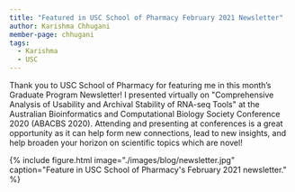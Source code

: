 ```yaml
---
title: "Featured in USC School of Pharmacy February 2021 Newsletter"
author: Karishma Chhugani
member-page: chhugani
tags:
  - Karishma
  - USC
---
```


Thank you to USC School of Pharmacy for featuring me in this month’s Graduate Program Newsletter! I presented virtually on "Comprehensive Analysis of Usability and Archival Stability of RNA-seq Tools" at the Australian Bioinformatics and Computational Biology Society Conference 2020 (ABACBS 2020). Attending and presenting at conferences is a great opportunity as it can help form new connections, lead to new insights, and help broaden your horizon on scientific topics which are novel!

{% include figure.html image="./images/blog/newsletter.jpg" caption="Feature in USC School of Pharmacy's February 2021 newsletter." %} 
